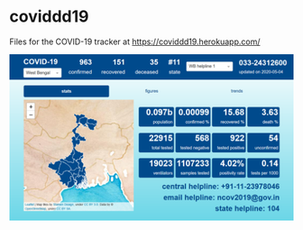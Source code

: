 # coviddd19
Files for the COVID-19 tracker at https://coviddd19.herokuapp.com/

![COVIDDD19 Screenshot](CS3.png)
